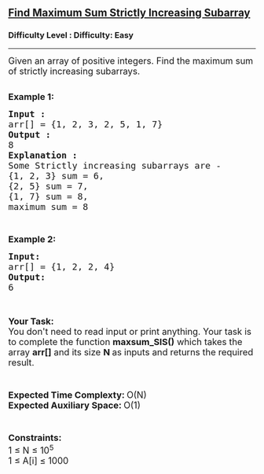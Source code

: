 <h2><a href="https://www.geeksforgeeks.org/problems/find-maximum-sum-strictly-increasing-subarray4443/1">Find Maximum Sum Strictly Increasing Subarray</a></h2><h3>Difficulty Level : Difficulty: Easy</h3><hr><div class="problems_problem_content__Xm_eO"><p><span style="font-size: 18px;">Given an array of positive integers. Find the maximum sum of strictly increasing subarrays.</span><br>&nbsp;</p>
<p><span style="font-size: 18px;"><strong>Example 1:</strong></span></p>
<pre><span style="font-size: 18px;"><strong>Input : </strong>
arr[] = {1, 2, 3, 2, 5, 1, 7}
<strong>Output : </strong>
8
<strong>Explanation :</strong>
Some Strictly increasing subarrays are -
{1, 2, 3} sum = 6,
{2, 5} sum = 7,
{1, 7} sum = 8,
maximum sum = 8</span></pre>
<p>&nbsp;</p>
<p><span style="font-size: 18px;"><strong>Example 2:</strong></span></p>
<pre><span style="font-size: 18px;"><strong>Input:</strong>
arr[] = {1, 2, 2, 4}
<strong>Output:</strong>
6</span>
</pre>
<p><br><br><span style="font-size: 18px;"><strong>Your Task:&nbsp;&nbsp;</strong><br>You don't need to read input or print anything. Your task is to complete the function&nbsp;<strong>maxsum_SIS()</strong>&nbsp;which takes the array <strong>arr[]</strong> and its size <strong>N</strong><strong> </strong>as inputs and returns the required result.</span></p>
<p>&nbsp;</p>
<p><span style="font-size: 18px;"><strong>Expected Time Complexty: </strong>O(N)<br><strong>Expected Auxiliary Space: </strong>O(1)</span></p>
<p>&nbsp;</p>
<p><span style="font-size: 18px;"><strong>Constraints:</strong><br>1 ≤ N ≤ 10<sup>5</sup><br>1 ≤ A[i] ≤ 1000</span></p></div>